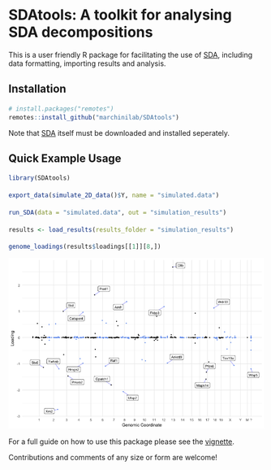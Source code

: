 # SDAtools: A toolkit for analysing SDA decompositions

This is a user friendly R package for facilitating the use of [SDA](https://jmarchini.org/sda/), including data formatting, importing results and analysis.

## Installation

```R
# install.packages("remotes")
remotes::install_github("marchinilab/SDAtools")
```
Note that [SDA](https://jmarchini.org/sda/) itself must be downloaded and installed seperately.

## Quick Example Usage
```R
library(SDAtools)

export_data(simulate_2D_data()$Y, name = "simulated.data")

run_SDA(data = "simulated.data", out = "simulation_results")

results <- load_results(results_folder = "simulation_results")

genome_loadings(results$loadings[[1]][8,])
```

![](vignettes/vignette_files/figure-gfm/manhatten-1.png)<!-- -->

For a full guide on how to use this package please see the [vignette](vignettes/vignette.md).

Contributions and comments of any size or form are welcome!